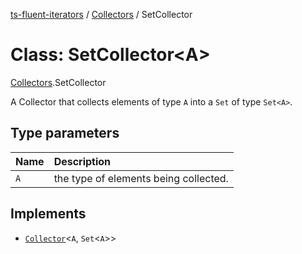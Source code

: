[ts-fluent-iterators](../README.md) / [Collectors](../modules/Collectors.md) / SetCollector

# Class: SetCollector\<A\>

[Collectors](../modules/Collectors.md).SetCollector

A Collector that collects elements of type `A` into a `Set` of type `Set<A>`.

## Type parameters

| Name | Description                           |
| :--- | :------------------------------------ |
| `A`  | the type of elements being collected. |

## Implements

- [`Collector`](../interfaces/Collectors.Collector.md)\<`A`, `Set`\<`A`\>\>
